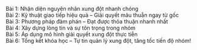 Bài 1: Nhận diện nguyên nhân xung đột nhanh chóng  
Bài 2: Kỹ thuật giao tiếp hiệu quả – Giải quyết mâu thuẫn ngay từ gốc  
Bài 3: Phương pháp đàm phán – Đạt được thỏa thuận nhanh nhất  
Bài 4: Xây dựng lòng tin và sự tôn trọng trong nhóm  
Bài 5: Áp dụng mô hình giải quyết xung đột thực tiễn  
Bài 6: Tổng kết khóa học – Tự tin quản lý xung đột, tăng tốc tiến độ nhóm!